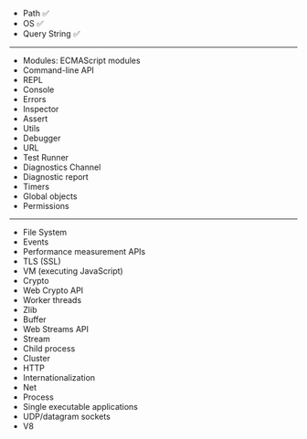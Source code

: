 - Path ✅
- OS ✅
- Query String ✅
---
- Modules: ECMAScript modules
- Command-line API
- REPL
- Console
- Errors
- Inspector
- Assert
- Utils
- Debugger
- URL
- Test Runner
- Diagnostics Channel
- Diagnostic report
- Timers
- Global objects
- Permissions
---
- File System
- Events
- Performance measurement APIs
- TLS (SSL)
- VM (executing JavaScript)
- Crypto
- Web Crypto API
- Worker threads
- Zlib
- Buffer
- Web Streams API
- Stream
- Child process
- Cluster
- HTTP
- Internationalization
- Net
- Process
- Single executable applications
- UDP/datagram sockets
- V8
